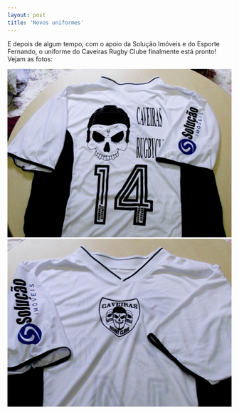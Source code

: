 ```yaml
--- 
layout: post
title: 'Novos uniformes'
---
```


E depois de algum tempo, com o apoio da Solução Imóveis e do Esporte Fernando, o uniforme do Caveiras Rugby Clube finalmente está pronto! Vejam as fotos:

<img src="/post_images/2012-12-23-1.jpg" class="post_img" />

<img src="/post_images/2012-12-23-2.jpg" class="post_img" />